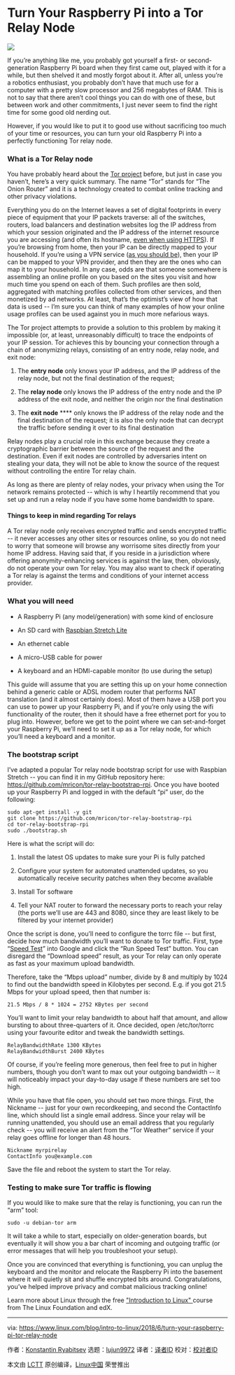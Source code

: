 Turn Your Raspberry Pi into a Tor Relay Node
======

![](https://www.linux.com/sites/lcom/files/styles/rendered_file/public/tor-onion-router.jpg?itok=6WUl0ElH)

If you’re anything like me, you probably got yourself a first- or second-generation Raspberry Pi board when they first came out, played with it for a while, but then shelved it and mostly forgot about it. After all, unless you’re a robotics enthusiast, you probably don’t have that much use for a computer with a pretty slow processor and 256 megabytes of RAM. This is not to say that there aren’t cool things you can do with one of these, but between work and other commitments, I just never seem to find the right time for some good old nerding out.

However, if you would like to put it to good use without sacrificing too much of your time or resources, you can turn your old Raspberry Pi into a perfectly functioning Tor relay node.

### What is a Tor Relay node

You have probably heard about the [Tor project][1] before, but just in case you haven’t, here’s a very quick summary. The name “Tor” stands for “The Onion Router” and it is a technology created to combat online tracking and other privacy violations.

Everything you do on the Internet leaves a set of digital footprints in every piece of equipment that your IP packets traverse: all of the switches, routers, load balancers and destination websites log the IP address from which your session originated and the IP address of the internet resource you are accessing (and often its hostname, [even when using HTTPS][2]). If you’re browsing from home, then your IP can be directly mapped to your household. If you’re using a VPN service ([as you should be][3]), then your IP can be mapped to your VPN provider, and then they are the ones who can map it to your household. In any case, odds are that someone somewhere is assembling an online profile on you based on the sites you visit and how much time you spend on each of them. Such profiles are then sold, aggregated with matching profiles collected from other services, and then monetized by ad networks. At least, that’s the optimist’s view of how that data is used -- I’m sure you can think of many examples of how your online usage profiles can be used against you in much more nefarious ways.

The Tor project attempts to provide a solution to this problem by making it impossible (or, at least, unreasonably difficult) to trace the endpoints of your IP session. Tor achieves this by bouncing your connection through a chain of anonymizing relays, consisting of an entry node, relay node, and exit node:

  1. The **entry node** only knows your IP address, and the IP address of the relay node, but not the final destination of the request;

  2. The **relay node** only knows the IP address of the entry node and the IP address of the exit node, and neither the origin nor the final destination

  3. The **exit node** **** only knows the IP address of the relay node and the final destination of the request; it is also the only node that can decrypt the traffic before sending it over to its final destination




Relay nodes play a crucial role in this exchange because they create a cryptographic barrier between the source of the request and the destination. Even if exit nodes are controlled by adversaries intent on stealing your data, they will not be able to know the source of the request without controlling the entire Tor relay chain.

As long as there are plenty of relay nodes, your privacy when using the Tor network remains protected -- which is why I heartily recommend that you set up and run a relay node if you have some home bandwidth to spare.

#### Things to keep in mind regarding Tor relays

A Tor relay node only receives encrypted traffic and sends encrypted traffic -- it never accesses any other sites or resources online, so you do not need to worry that someone will browse any worrisome sites directly from your home IP address. Having said that, if you reside in a jurisdiction where offering anonymity-enhancing services is against the law, then, obviously, do not operate your own Tor relay. You may also want to check if operating a Tor relay is against the terms and conditions of your internet access provider.

### What you will need

  * A Raspberry Pi (any model/generation) with some kind of enclosure

  * An SD card with [Raspbian Stretch Lite][4]

  * An ethernet cable

  * A micro-USB cable for power

  * A keyboard and an HDMI-capable monitor (to use during the setup)




This guide will assume that you are setting this up on your home connection behind a generic cable or ADSL modem router that performs NAT translation (and it almost certainly does). Most of them have a USB port you can use to power up your Raspberry Pi, and if you’re only using the wifi functionality of the router, then it should have a free ethernet port for you to plug into. However, before we get to the point where we can set-and-forget your Raspberry Pi, we’ll need to set it up as a Tor relay node, for which you’ll need a keyboard and a monitor.

### The bootstrap script

I’ve adapted a popular Tor relay node bootstrap script for use with Raspbian Stretch -- you can find it in my GitHub repository here: <https://github.com/mricon/tor-relay-bootstrap-rpi>. Once you have booted up your Raspberry Pi and logged in with the default “pi” user, do the following:
```
sudo apt-get install -y git
git clone https://github.com/mricon/tor-relay-bootstrap-rpi
cd tor-relay-bootstrap-rpi
sudo ./bootstrap.sh

```

Here is what the script will do:

  1. Install the latest OS updates to make sure your Pi is fully patched

  2. Configure your system for automated unattended updates, so you automatically receive security patches when they become available

  3. Install Tor software

  4. Tell your NAT router to forward the necessary ports to reach your relay (the ports we’ll use are 443 and 8080, since they are least likely to be filtered by your internet provider)




Once the script is done, you’ll need to configure the torrc file -- but first, decide how much bandwidth you’ll want to donate to Tor traffic. First, type “[Speed Test][5]” into Google and click the “Run Speed Test” button. You can disregard the “Download speed” result, as your Tor relay can only operate as fast as your maximum upload bandwidth.

Therefore, take the “Mbps upload” number, divide by 8 and multiply by 1024 to find out the bandwidth speed in Kilobytes per second. E.g. if you got 21.5 Mbps for your upload speed, then that number is:
```
21.5 Mbps / 8 * 1024 = 2752 KBytes per second

```

You’ll want to limit your relay bandwidth to about half that amount, and allow bursting to about three-quarters of it. Once decided, open /etc/tor/torrc using your favourite editor and tweak the bandwidth settings.
```
RelayBandwidthRate 1300 KBytes
RelayBandwidthBurst 2400 KBytes

```

Of course, if you’re feeling more generous, then feel free to put in higher numbers, though you don’t want to max out your outgoing bandwidth -- it will noticeably impact your day-to-day usage if these numbers are set too high.

While you have that file open, you should set two more things. First, the Nickname -- just for your own recordkeeping, and second the ContactInfo line, which should list a single email address. Since your relay will be running unattended, you should use an email address that you regularly check -- you will receive an alert from the “Tor Weather” service if your relay goes offline for longer than 48 hours.
```
Nickname myrpirelay
ContactInfo you@example.com

```

Save the file and reboot the system to start the Tor relay.

### Testing to make sure Tor traffic is flowing

If you would like to make sure that the relay is functioning, you can run the “arm” tool:
```
sudo -u debian-tor arm

```

It will take a while to start, especially on older-generation boards, but eventually it will show you a bar chart of incoming and outgoing traffic (or error messages that will help you troubleshoot your setup).

Once you are convinced that everything is functioning, you can unplug the keyboard and the monitor and relocate the Raspberry Pi into the basement where it will quietly sit and shuffle encrypted bits around. Congratulations, you’ve helped improve privacy and combat malicious tracking online!

Learn more about Linux through the free ["Introduction to Linux" ][6] course from The Linux Foundation and edX.

--------------------------------------------------------------------------------

via: https://www.linux.com/blog/intro-to-linux/2018/6/turn-your-raspberry-pi-tor-relay-node

作者：[Konstantin Ryabitsev][a]
选题：[lujun9972](https://github.com/lujun9972)
译者：[译者ID](https://github.com/译者ID)
校对：[校对者ID](https://github.com/校对者ID)

本文由 [LCTT](https://github.com/LCTT/TranslateProject) 原创编译，[Linux中国](https://linux.cn/) 荣誉推出

[a]:https://www.linux.com/users/mricon
[1]:https://www.torproject.org/
[2]:https://en.wikipedia.org/wiki/Server_Name_Indication#Security_implications
[3]:https://www.linux.com/blog/2017/10/tips-secure-your-network-wake-krack
[4]:https://www.raspberrypi.org/downloads/raspbian/
[5]:https://www.google.com/search?q=speed+test
[6]:https://training.linuxfoundation.org/linux-courses/system-administration-training/introduction-to-linux
